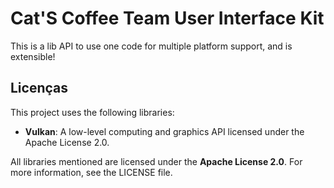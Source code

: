 # Cat'S Coffee Team User Interface Kit

This is a lib API to use one code for multiple platform support, and is extensible!

## Licenças

This project uses the following libraries:

- **Vulkan**: A low-level computing and graphics API licensed under the Apache License 2.0.

All libraries mentioned are licensed under the **Apache License 2.0**. For more information, see the LICENSE file.